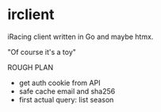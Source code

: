# irclient

iRacing client written in Go and maybe htmx.

"Of course it's a toy"

ROUGH PLAN
- get auth cookie from API
- safe cache email and sha256
- first actual query: list season
